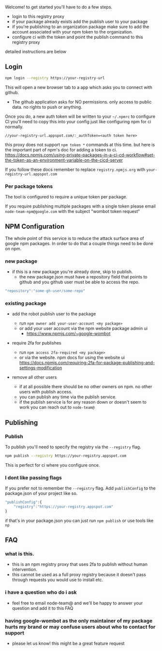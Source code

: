 
Welcome! to get started you'll have to do a few steps.

- login to this registry proxy
- if your package already exists add the publish user to your package
- if you're publishing to an organization package make sure to add the account associated
  with your npm token to the organization.
- configure ci with the token and point the publish command to this registry proxy

detailed instructions are below

## Login

```sh
npm login --registry https://your-registry-url
```

This will open a new browser tab to a app which asks you to connect with github. 

- The github application asks for NO permissions. only access to public data. no rights to push or anything.

Once you do, a new auth token will be written to your `~/.npmrc` to configure CI you'll need to copy this into your config just like configuring npm for ci normally.

```
//your-registry-url.appspot.com/:_authToken=<auth token here>
```

this proxy does not support `npm token *` commands at this time. but here is the important part of npm's doc for adding a token to ci.
https://docs.npmjs.com/using-private-packages-in-a-ci-cd-workflow#set-the-token-as-an-environment-variable-on-the-cicd-server

If you follow these docs remember to replace `registry.npmjs.org` with `your-registry-url.appspot.com` 

### Per package tokens

The tool is configured to require a unique token per package.

If you require publishing multiple packages with a single token please email `node-team-npm@google.com` with the subject "wombot token request"

## NPM Configuration

The whole point of this service is to reduce the attack surface area of google npm packages. In order to do that a couple things need to be done on npm.

### new package

- if this is a new package you're already done, skip to publish.
    - the new package.json must have a repository field that points to github and you github user must be able to access the repo.

```js
"repository":"some-gh-user/some-repo"
```

### existing package

- add the robot publish user to the package
    - run `npm owner add your-user-account <my package>`
    - or add your user account via the npm website package admin ui
        - https://www.npmjs.com/~google-wombot

- require 2fa for publishes
    - run `npm access 2fa-required <my package>`
    - or via the website. npm docs for using the website ui https://docs.npmjs.com/requiring-2fa-for-package-publishing-and-settings-modification

- remove all other users
    - if at all possible there should be no other owners on npm. no other users with publish access.
    - you can publish any time via the publish service.
    - if the publish service is for any reason down or doesn't seem to work you can reach out to `node-team@`

## Publishing

### Publish

To publish you'll need to specify the registry via the `--registry` flag. 

```sh
npm publish --registry https://your-registry.appspot.com
```

This is perfect for ci where you configure once.

### I dont like passing flags

If you prefer not to remember the `--registry` flag. 
Add `publishConfig` to the package.json of your project like so.

```js
"publishConfig":{
    "registry":"https://your-registry.appspot.com"
}
```

if that's in your package.json you can just run `npm publish` or use tools like `np`

## FAQ

### what is this.

- this is an npm registry proxy that uses 2fa to publish without human intervention.
- this cannot be used as a full proxy registry because it doesn't pass through requests you would use to install etc.

### i have a question who do i ask

- feel free to email node-team@ and we'll be happy to answer your question and add it to this FAQ

### having google-wombot as the only maintainer of my package hurts my brand or may confuse users about who to contact for support

- please let us know! this might be a great feature request